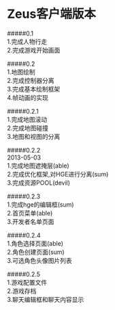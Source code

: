 ﻿Zeus客户端版本
==============

#####0.1  
1.完成人物行走  
2.完成游戏开始画面  
  
#####0.2  
1.地图绘制  
2.完成控制器分离  
3.完成基本绘制框架  
4.帧动画的实现  

#####0.2.1  
1.完成地图滚动  
2.完成地图碰撞  
3.地图和视图的分离  

#####0.2.2  
2013-05-03  
1.完成地图遮掩层(able)  
2.完成优化框架,对HGE进行分离(sum)  
3.完成资源POOL(devil)

#####0.2.3  
1.完成hge的编辑框(sum)  
2.首页菜单(able)  
3.开发者名单页面  

#####0.2.4  
1.角色选择页面(able)  
2.角色创建页面(sum)  
3.可选角色头像图片列表  

#####0.2.5  
1.游戏配置文件  
2.游戏存档  
3.聊天编辑框和聊天内容显示 